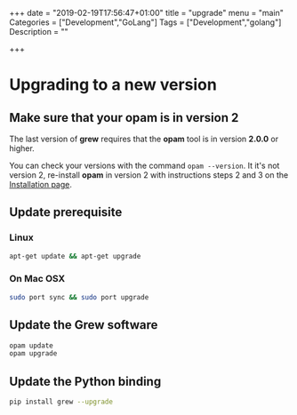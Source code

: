 +++
date = "2019-02-19T17:56:47+01:00"
title = "upgrade"
menu = "main"
Categories = ["Development","GoLang"]
Tags = ["Development","golang"]
Description = ""

+++

# Upgrading to a new version

## Make sure that your opam is in version 2
The last version of **grew** requires that the **opam** tool is in version **2.0.0** or higher.

You can check your versions with the command `opam --version`.
It it's not version 2, re-install **opam** in version 2 with instructions steps 2 and 3 on the [Installation page](../install).

## Update prerequisite
### Linux
```bash
apt-get update && apt-get upgrade
```

### On Mac OSX
```bash
sudo port sync && sudo port upgrade
```

## Update the Grew software

```bash
opam update
opam upgrade
```

## Update the Python binding
```bash
pip install grew --upgrade
```

